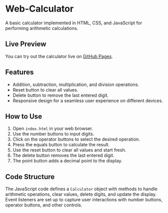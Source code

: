 # Web-Calculator

A basic calculator implemented in HTML, CSS, and JavaScript for performing arithmetic calculations.

## Live Preview

You can try out the calculator live on [GitHub Pages](https://imfantin.github.io/Web-Calculator/).

## Features

- Addition, subtraction, multiplication, and division operations.
- Reset button to clear all values.
- Delete button to remove the last entered digit.
- Responsive design for a seamless user experience on different devices.

## How to Use

1. Open `index.html` in your web browser.
2. Use the number buttons to input digits.
3. Click on the operator buttons to select the desired operation.
4. Press the equals button to calculate the result.
5. Use the reset button to clear all values and start fresh.
6. The delete button removes the last entered digit.
7. The point button adds a decimal point to the display.

## Code Structure

The JavaScript code defines a `Calculator` object with methods to handle arithmetic operations, clear values, delete digits, and update the display. Event listeners are set up to capture user interactions with number buttons, operator buttons, and other controls.